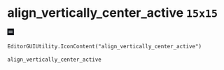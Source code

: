 # align_vertically_center_active `15x15`
<img src="/img/align_vertically_center_active.png" width=15 height=15>

``` CSharp
EditorGUIUtility.IconContent("align_vertically_center_active")
```
```
align_vertically_center_active
```
